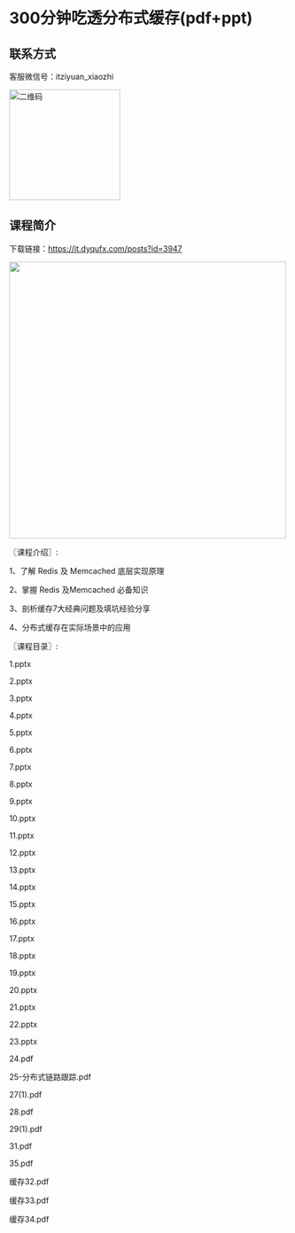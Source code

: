 # 300分钟吃透分布式缓存(pdf+ppt)

## 联系方式

客服微信号：itziyuan_xiaozhi

<img src="https://ziyuanyun.oss-cn-guangzhou.aliyuncs.com/common/20240614073449/666b82192834a.jpg" width="200" height="200" alt="二维码">

## 课程简介

下载链接：https://it.dyqufx.com/posts?id=3947

<img src="https://ziyuanyun.oss-cn-guangzhou.aliyuncs.com/yun/20240515185425/66449461a81f1.jpg" width="500" alt="">

  〖课程介绍〗:

 1、了解 Redis 及 Memcached 底层实现原理

 2、掌握 Redis 及Memcached 必备知识

 3、剖析缓存7大经典问题及填坑经验分享

 4、分布式缓存在实际场景中的应用

 〖课程目录〗:

  

 1.pptx

 2.pptx

 3.pptx

 4.pptx

 5.pptx

 6.pptx

 7.pptx

 8.pptx

 9.pptx

 10.pptx

 11.pptx

 12.pptx

 13.pptx

 14.pptx

 15.pptx

 16.pptx

 17.pptx

 18.pptx

 19.pptx

 20.pptx

 21.pptx

 22.pptx

 23.pptx

 24.pdf

 25-分布式链路跟踪.pdf

 27(1).pdf

 28.pdf

 29(1).pdf

 31.pdf

 35.pdf

 缓存32.pdf

 缓存33.pdf

 缓存34.pdf 

  
